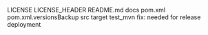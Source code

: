 LICENSE LICENSE_HEADER README.md docs pom.xml pom.xml.versionsBackup src target test_mvn fix: needed for release deployment
